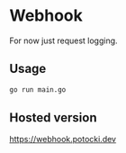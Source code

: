 # Webhook

For now just request logging. 

## Usage

```bash
go run main.go
```

## Hosted version

https://webhook.potocki.dev